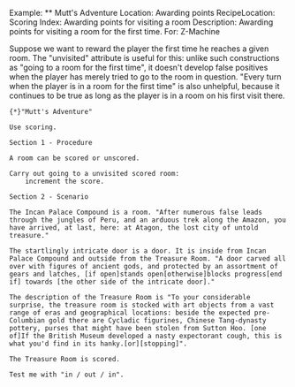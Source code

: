 Example: ** Mutt's Adventure
Location: Awarding points
RecipeLocation: Scoring
Index: Awarding points for visiting a room
Description: Awarding points for visiting a room for the first time.
For: Z-Machine

  
Suppose we want to reward the player the first time he reaches a given room. The "unvisited" attribute is useful for this: unlike such constructions as "going to a room for the first time", it doesn't develop false positives when the player has merely tried to go to the room in question. "Every turn when the player is in a room for the first time" is also unhelpful, because it continues to be true as long as the player is in a room on his first visit there.

  

``` inform7
{*}"Mutt's Adventure"

Use scoring.

Section 1 - Procedure

A room can be scored or unscored.

Carry out going to a unvisited scored room:
	increment the score.

Section 2 - Scenario

The Incan Palace Compound is a room. "After numerous false leads through the jungles of Peru, and an arduous trek along the Amazon, you have arrived, at last, here: at Atagon, the lost city of untold treasure."

The startlingly intricate door is a door. It is inside from Incan Palace Compound and outside from the Treasure Room. "A door carved all over with figures of ancient gods, and protected by an assortment of gears and latches, [if open]stands open[otherwise]blocks progress[end if] towards [the other side of the intricate door]."

The description of the Treasure Room is "To your considerable surprise, the treasure room is stocked with art objects from a vast range of eras and geographical locations: beside the expected pre-Columbian gold there are Cycladic figurines, Chinese Tang-dynasty pottery, purses that might have been stolen from Sutton Hoo. [one of]If the British Museum developed a nasty expectorant cough, this is what you'd find in its hanky.[or][stopping]".

The Treasure Room is scored.

Test me with "in / out / in".
```

